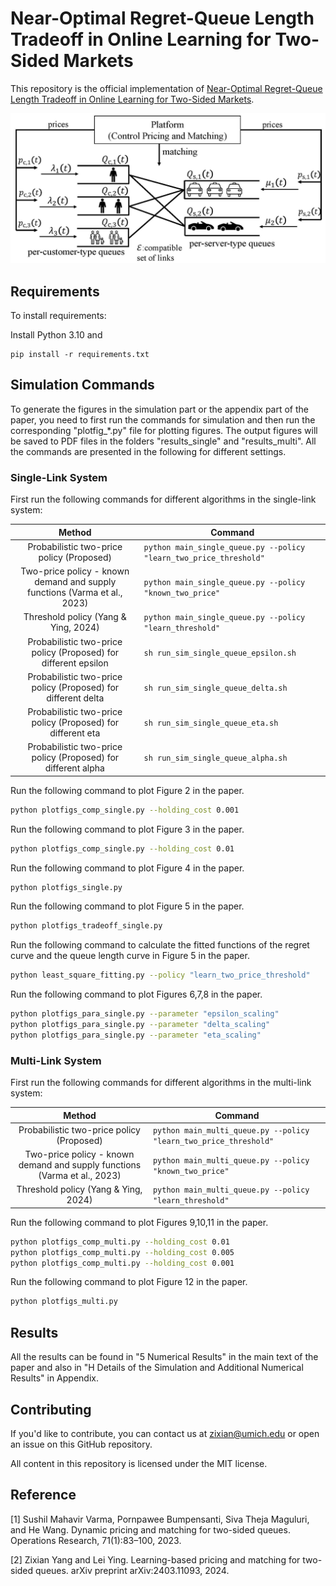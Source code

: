 # Near-Optimal Regret-Queue Length Tradeoff in Online Learning for Two-Sided Markets

This repository is the official implementation of [Near-Optimal Regret-Queue Length Tradeoff in Online Learning for Two-Sided Markets](https://arxiv.org/abs/2510.14097). 

![model_icml.jpg](model.jpg)

## Requirements

To install requirements:

Install Python 3.10 and
```setup
pip install -r requirements.txt
```

## Simulation Commands

To generate the figures in the simulation part or the appendix part of the paper, you need to first run the commands for simulation and then run the corresponding "plotfig_*.py" file for plotting figures.
The output figures will be saved to PDF files in the folders "results_single" and "results_multi".
All the commands are presented in the following for different settings.

### Single-Link System

First run the following commands for different algorithms in the single-link system:

|                                  Method                                   | Command                                                              |
|:-------------------------------------------------------------------------:|----------------------------------------------------------------------|
|                 Probabilistic two-price policy (Proposed)                 | ```python main_single_queue.py --policy "learn_two_price_threshold"``` |
| Two-price policy - known demand and supply functions (Varma et al., 2023) | ```python main_single_queue.py --policy "known_two_price"```           |
|                   Threshold policy (Yang & Ying, 2024)                    | ```python main_single_queue.py --policy "learn_threshold"```           |
|      Probabilistic two-price policy (Proposed) for different epsilon      | ```sh run_sim_single_queue_epsilon.sh```                             |
|       Probabilistic two-price policy (Proposed) for different delta       | ```sh run_sim_single_queue_delta.sh```                               |
|        Probabilistic two-price policy (Proposed) for different eta        | ```sh run_sim_single_queue_eta.sh```                                 |
|       Probabilistic two-price policy (Proposed) for different alpha       | ```sh run_sim_single_queue_alpha.sh```                               |

Run the following command to plot Figure 2 in the paper.
```bash
python plotfigs_comp_single.py --holding_cost 0.001
```

Run the following command to plot Figure 3 in the paper.
```bash
python plotfigs_comp_single.py --holding_cost 0.01
```

Run the following command to plot Figure 4 in the paper.
```bash
python plotfigs_single.py
```

Run the following command to plot Figure 5 in the paper.
```bash
python plotfigs_tradeoff_single.py
```

Run the following command to calculate the fitted functions of the regret curve and the queue length curve in Figure 5 in the paper. 
```bash
python least_square_fitting.py --policy "learn_two_price_threshold"
```

Run the following command to plot Figures 6,7,8 in the paper.
```bash
python plotfigs_para_single.py --parameter "epsilon_scaling"
python plotfigs_para_single.py --parameter "delta_scaling"
python plotfigs_para_single.py --parameter "eta_scaling"
```


### Multi-Link System

First run the following commands for different algorithms in the multi-link system:

|                                  Method                                   | Command                                                              |
|:-------------------------------------------------------------------------:|----------------------------------------------------------------------|
|                 Probabilistic two-price policy (Proposed)                 | ```python main_multi_queue.py --policy "learn_two_price_threshold"``` |
| Two-price policy - known demand and supply functions (Varma et al., 2023) | ```python main_multi_queue.py --policy "known_two_price"```           |
|                   Threshold policy (Yang & Ying, 2024)                    | ```python main_multi_queue.py --policy "learn_threshold"```           |

Run the following command to plot Figures 9,10,11 in the paper.
```bash
python plotfigs_comp_multi.py --holding_cost 0.01
python plotfigs_comp_multi.py --holding_cost 0.005
python plotfigs_comp_multi.py --holding_cost 0.001
```

Run the following command to plot Figure 12 in the paper.
```bash
python plotfigs_multi.py
```

## Results

All the results can be found in "5 Numerical Results" in the main text of the paper
and also in "H Details of the Simulation and Additional Numerical Results" in Appendix. 


## Contributing

If you'd like to contribute, you can contact us at zixian@umich.edu or open an issue on this GitHub repository.

All content in this repository is licensed under the MIT license.


## Reference

[1] Sushil Mahavir Varma, Pornpawee Bumpensanti, Siva Theja Maguluri, and He Wang. Dynamic pricing and matching for two-sided queues. Operations Research, 71(1):83–100, 2023.

[2] Zixian Yang and Lei Ying. Learning-based pricing and matching for two-sided queues. arXiv preprint arXiv:2403.11093, 2024.

